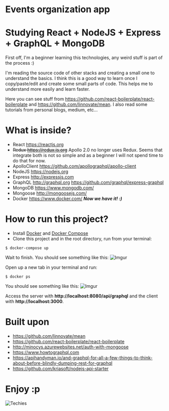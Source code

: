 # Events organization app

# Studying React + NodeJS + Express + GraphQL + MongoDB

First off, I'm a beginner learning this technologies, any weird stuff is part of the process :)

I'm reading the source code of other stacks and creating a small one to understand the basics. I think this is a good way to learn once I copy/paste/edit and create some small parts of code. This helps me to understand
more easily and learn faster.

Here you can see stuff from https://github.com/react-boilerplate/react-boilerplate and https://github.com/linnovate/mean. I also read some tutorials from personal blogs, medium, etc...

# What is inside?

* React https://reactjs.org
* <strike>Redux https://redux.js.org</strike> Apollo 2.0 no longer uses Redux. Seems that integrate both is not so simple and as a beginner I will not spend time to do that for now.
* ApolloClient https://github.com/apollographql/apollo-client
* NodeJS https://nodejs.org
* Express http://expressjs.com
* GraphQL http://graphql.org https://github.com/graphql/express-graphql
* MongoDB https://www.mongodb.com/
* Mongoose http://mongoosejs.com/
* Docker https://www.docker.com/ **_Now we have it! :)_**

# How to run this project?

* Install [Docker](https://docs.docker.com/engine/installation/) and [Docker Compose](https://docs.docker.com/compose/)
* Clone this project and in the root directory, run from your terminal:

```
$ docker-compose up
```

Wait to finish. You should see something like this:
![Imgur](https://i.imgur.com/eoPh7c4.png)

Open up a new tab in your terminal and run:

```
$ docker ps
```

You should see something like this:
![Imgur](https://i.imgur.com/FbCF5Rh.png)

Access the server with **http://localhost:8080/api/graphql** and the client with **http://localhost:3000**.

# Built upon

* https://github.com/linnovate/mean
* https://github.com/react-boilerplate/react-boilerplate
* http://minocys.azurewebsites.net/auth-with-mongoose
* https://www.howtographql.com
* https://apihandyman.io/and-graphql-for-all-a-few-things-to-think-about-before-blindly-dumping-rest-for-graphql
* https://github.com/kriasoft/nodejs-api-starter

# Enjoy :p

![Techies](https://cdn.dotablast.com/wp-content/uploads/2015/03/dota-2-techies-770x470.jpg)
